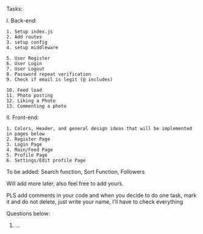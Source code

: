 Tasks:

I. Back-end:

    1. Setup index.js
    2. Add routes
    3. setup config
    4. setup middleware

    5. User Register
    6. User Login
    7. User Logout
    8. Password repeat verification
    9. Check if email is legit (@ includes)

    10. Feed load
    11. Photo posting
    12. Liking a Photo
    13. Commenting a photo

II. Front-end:

    1. Colors, Header, and general design ideas that will be implemented in pages below
    2. Register Page
    3. Login Page
    4. Main/Feed Page
    5. Profile Page
    6. Settings/Edit profile Page



To be added: Search function, Sort Function, Followers

Will add more later, also feel free to add yours.

PLS add comments in your code and when you decide to do one task, mark it and do not delete, just write your name, I'll have to check everything

Questions below:

1. ...
